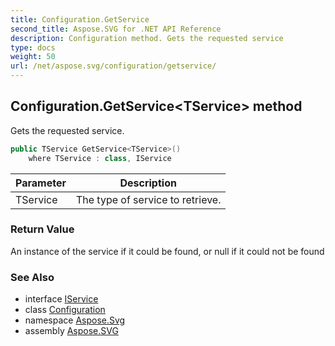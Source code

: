 ```yaml
---
title: Configuration.GetService
second_title: Aspose.SVG for .NET API Reference
description: Configuration method. Gets the requested service
type: docs
weight: 50
url: /net/aspose.svg/configuration/getservice/
---
```

## Configuration.GetService&lt;TService&gt; method

Gets the requested service.

```csharp
public TService GetService<TService>()
    where TService : class, IService
```

| Parameter | Description |
| --- | --- |
| TService | The type of service to retrieve. |

### Return Value

An instance of the service if it could be found, or null if it could not be found

### See Also

* interface [IService](../../../aspose.svg.services/iservice/)
* class [Configuration](../)
* namespace [Aspose.Svg](../../configuration/)
* assembly [Aspose.SVG](../../../)
